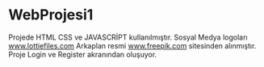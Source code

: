 # WebProjesi1
Projede HTML CSS ve JAVASCRİPT kullanılmıştır.
Sosyal Medya logoları www.lottiefiles.com
Arkaplan resmi www.freepik.com sitesinden alınmıştır.
Proje Login ve Register akranından oluşuyor.

